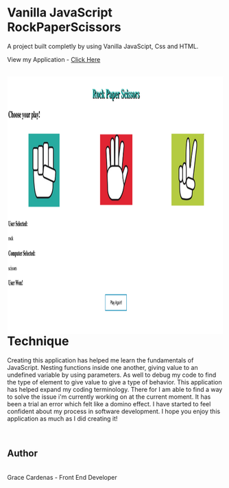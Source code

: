 # Vanilla JavaScript RockPaperScissors

A project built completly by using Vanilla JavaScipt, Css and HTML.

View my Application - [Click Here](https://graceec.github.io/RockPaperScissors/)

<br>

<img src ='game image.png' img align='left' width='1000' height='600'>

<br>
<br>


# Technique
Creating this application has helped me learn the fundamentals of JavaScript. Nesting functions inside one another, giving 
value to an undefined variable by using parameters. As well to debug my code to find the type of element to give value to give a type of behavior.
This application has helped expand my coding terminology. There for I am able to find a way to solve the issue i'm currently working on at the current moment. It has been a trial an error which felt like a domino effect. I have started to feel confident about my process in software development. I hope you enjoy this application as much as I did creating it!

<br>


## Author
<br>
Grace Cardenas - Front End Developer
